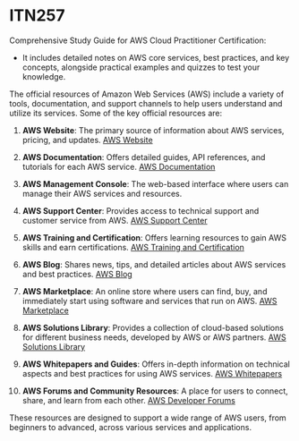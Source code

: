 # ITN257

Comprehensive Study Guide for AWS Cloud Practitioner Certification:
- It includes detailed notes on AWS core services, best practices, and key concepts, alongside practical examples and quizzes to test your knowledge.

The official resources of Amazon Web Services (AWS) include a variety of tools, documentation, and support channels to help users understand and utilize its services. Some of the key official resources are:

1. **AWS Website**: The primary source of information about AWS services, pricing, and updates. [AWS Website](https://aws.amazon.com/)

2. **AWS Documentation**: Offers detailed guides, API references, and tutorials for each AWS service. [AWS Documentation](https://docs.aws.amazon.com/)

3. **AWS Management Console**: The web-based interface where users can manage their AWS services and resources.

4. **AWS Support Center**: Provides access to technical support and customer service from AWS. [AWS Support Center](https://aws.amazon.com/support/)

5. **AWS Training and Certification**: Offers learning resources to gain AWS skills and earn certifications. [AWS Training and Certification](https://aws.amazon.com/training/)

6. **AWS Blog**: Shares news, tips, and detailed articles about AWS services and best practices. [AWS Blog](https://aws.amazon.com/blogs/aws/)

7. **AWS Marketplace**: An online store where users can find, buy, and immediately start using software and services that run on AWS. [AWS Marketplace](https://aws.amazon.com/marketplace/)

8. **AWS Solutions Library**: Provides a collection of cloud-based solutions for different business needs, developed by AWS or AWS partners. [AWS Solutions Library](https://aws.amazon.com/solutions/)

9. **AWS Whitepapers and Guides**: Offers in-depth information on technical aspects and best practices for using AWS services. [AWS Whitepapers](https://aws.amazon.com/whitepapers/)

10. **AWS Forums and Community Resources**: A place for users to connect, share, and learn from each other. [AWS Developer Forums](https://forums.aws.amazon.com/)

These resources are designed to support a wide range of AWS users, from beginners to advanced, across various services and applications.
